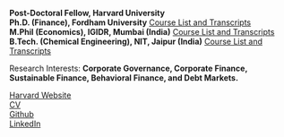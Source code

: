 **Post-Doctoral Fellow, Harvard University**\
**Ph.D. (Finance), Fordham University** [Course List and Transcripts]()\
**M.Phil (Economics), IGIDR, Mumbai (India)** [Course List and Transcripts]()\
**B.Tech. (Chemical Engineering), NIT, Jaipur (India)** [Course List and Transcripts]()


Research Interests: **Corporate Governance, Corporate Finance, Sustainable Finance, Behavioral Finance, and Debt Markets.**

[Harvard Website](https://scholar.harvard.edu/jitendraaswani/bio)\
[CV]()\
[Github](https://github.com/aswanijeet1412)\
[LinkedIn](https://www.linkedin.com/in/jitendra-aswani-72800216/)


